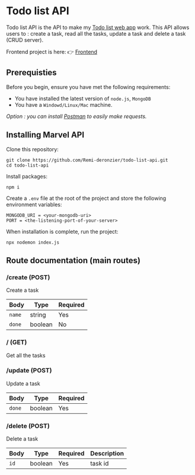 # Todo list API

Todo list API is the API to make my [Todo list web app](https://vibrant-euclid-157bdc.netlify.app/) work. This API allows users to : create a task, read all the tasks, update a task and delete a task (CRUD server).

Frontend project is here: 👉 [Frontend](https://github.com/Remi-deronzier/todo-list-frontend)

## Prerequisties

Before you begin, ensure you have met the following requirements:
* You have installed the latest version of `node.js`, `MongoDB`
* You have a `Windowd/Linux/Mac` machine.

*Option : you can install [Postman](https://www.postman.com/) to easily make requests.*

## Installing Marvel API

Clone this repository:
```
git clone https://github.com/Remi-deronzier/todo-list-api.git
cd todo-list-api
```

Install packages:
```
npm i
```

Create a `.env` file at the root of the project and store the following environment variables:
```
MONGODB_URI = <your-mongodb-uri>
PORT = <the-listening-port-of-your-server>
```

When installation is complete, run the project:
```
npx nodemon index.js
```

## Route documentation (main routes)

### /create (POST)
Create a task

Body | Type | Required
------------ | ------------- | ------------
`name` | string | Yes
`done` | boolean | No

### / (GET)
Get all the tasks

### /update (POST)
Update a task

Body | Type | Required
------------ | ------------- | ------------
`done` | boolean | Yes

### /delete (POST)
Delete a task

Body | Type | Required | Description
------------ | ------------- | ------------ | ------------
`id` | boolean | Yes | task id

